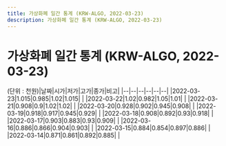 ```yaml
---
title: 가상화폐 일간 통계 (KRW-ALGO, 2022-03-23)
description: 가상화폐 일간 통계 (KRW-ALGO, 2022-03-23)
---
```


가상화폐 일간 통계 (KRW-ALGO, 2022-03-23)
===

(단위 : 천원)|날짜|시가|저가|고가|종가|비고|
|--|--|--|--|--|--|
|2022-03-23|1.015|0.985|1.02|1.015|    |
|2022-03-22|1.02|0.982|1.05|1.01|    |
|2022-03-21|0.908|0.9|1.02|1.02|    |
|2022-03-20|0.928|0.902|0.945|0.908|    |
|2022-03-19|0.918|0.917|0.945|0.929|    |
|2022-03-18|0.908|0.892|0.93|0.918|    |
|2022-03-17|0.903|0.883|0.93|0.909|    |
|2022-03-16|0.886|0.866|0.904|0.903|    |
|2022-03-15|0.884|0.854|0.897|0.886|    |
|2022-03-14|0.871|0.861|0.892|0.885|    |
